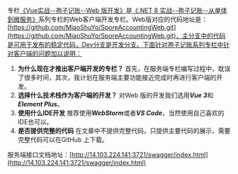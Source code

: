 ﻿专栏[《Vue实战--孢子记账--Web 版开发》](https://blog.csdn.net/gangzhucoll/category_12869617.html)是[《.NET 8 实战--孢子记账--从单体到微服务》](https://blog.csdn.net/gangzhucoll/category_12578008.html)系列专栏的Web客户端开发专栏。Web版对应的代码地址是：[https://github.com/MiaoShuYo/SporeAccountingWeb.git](https://github.com/MiaoShuYo/SporeAccountingWeb.git)，主分支中的代码是可用于发布的稳定代码，Dev分支是开发分支。下面针对孢子记账系列专栏中针对客户端的问题加以说明：
1. **为什么现在才推出客户端开发的专栏？**
	首先，在服务端专栏编写过程中，耽误了很多时间，其次，我计划在服务端主要功能接近完成时再进行客户端的开发。
2. **选择什么技术栈作为客户端的开发？**
	对Web 版的开发我们选用***Vue 3***和***Element Plus***。
3. **使用什么IDE开发**
	推荐使用***WebStorm***或者***VS Code***，当然使用自己喜欢的IDE也可以。
4. **是否提供完整的代码**
	在文章中不提供完整代码，只提供主要代码的展示，需要完整代码可以在GitHub 上下载。

服务端接口文档地址：[http://14.103.224.141:3721/swagger/index.html](http://14.103.224.141:3721/swagger/index.html)

